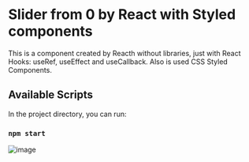 # Slider from 0 by React with Styled components

This is a component created by Reacth without libraries, just with React Hooks: useRef, useEffect and useCallback.
Also is used CSS Styled Components.

## Available Scripts

In the project directory, you can run:

### `npm start`

![image](https://user-images.githubusercontent.com/70136337/126038469-2c6e7c8f-44a9-438c-891a-fd166f72e6bf.png)
